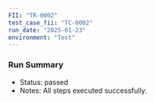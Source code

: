 ```yaml
---
FII: "TR-0002"
test_case_fii: "TC-0002"
run_date: "2025-01-23"
environment: "Test"
---
```


### Run Summary
- Status: passed
- Notes: All steps executed successfully.